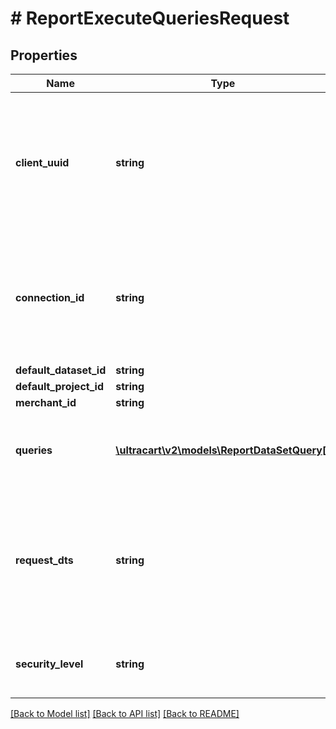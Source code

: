 # # ReportExecuteQueriesRequest

## Properties

Name | Type | Description | Notes
------------ | ------------- | ------------- | -------------
**client_uuid** | **string** | Unique UUID assigned to this client during the auth.  This will be used to locate the websocket connect id. | [optional]
**connection_id** | **string** | The websocket connection id that should receive back notices of query completion. | [optional]
**default_dataset_id** | **string** |  | [optional]
**default_project_id** | **string** |  | [optional]
**merchant_id** | **string** |  | [optional]
**queries** | [**\ultracart\v2\models\ReportDataSetQuery[]**](ReportDataSetQuery.md) | An array of queries that we want the lambda function to execute. | [optional]
**request_dts** | **string** | Date/Time of the client submitted the request.  Can be used to resolve out of order query completion results | [optional]
**security_level** | **string** | Security level to execute report under | [optional]

[[Back to Model list]](../../README.md#models) [[Back to API list]](../../README.md#endpoints) [[Back to README]](../../README.md)
